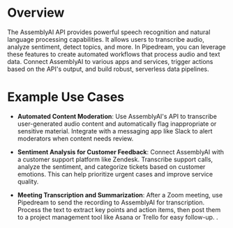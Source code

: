 # Overview

The AssemblyAI API provides powerful speech recognition and natural language processing capabilities. It allows users to transcribe audio, analyze sentiment, detect topics, and more. In Pipedream, you can leverage these features to create automated workflows that process audio and text data. Connect AssemblyAI to various apps and services, trigger actions based on the API's output, and build robust, serverless data pipelines.

# Example Use Cases

- **Automated Content Moderation**: Use AssemblyAI's API to transcribe user-generated audio content and automatically flag inappropriate or sensitive material. Integrate with a messaging app like Slack to alert moderators when content needs review.

- **Sentiment Analysis for Customer Feedback**: Connect AssemblyAI with a customer support platform like Zendesk. Transcribe support calls, analyze the sentiment, and categorize tickets based on customer emotions. This can help prioritize urgent cases and improve service quality.

- **Meeting Transcription and Summarization**: After a Zoom meeting, use Pipedream to send the recording to AssemblyAI for transcription. Process the text to extract key points and action items, then post them to a project management tool like Asana or Trello for easy follow-up.
.
